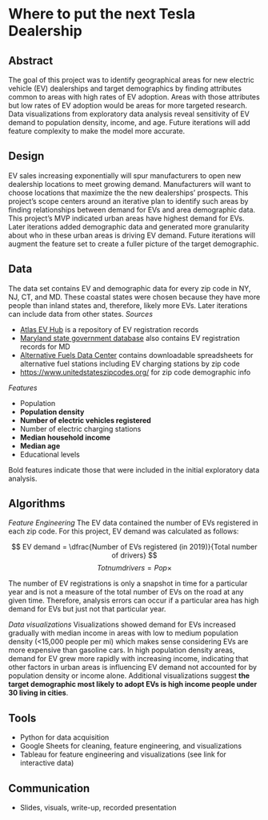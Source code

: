 # Where to put the next Tesla Dealership

## Abstract
The goal of this project was to identify geographical areas for new electric vehicle (EV) dealerships and target demographics by finding attributes common to areas with high rates of EV adoption. Areas with those attributes but low rates of EV adoption would be areas for more targeted research. Data visualizations from exploratory data analysis reveal sensitivity of EV demand to population density, income, and age. Future iterations will add feature complexity to make the model more accurate.

## Design
EV sales increasing exponentially will spur manufacturers to open new dealership locations to meet growing demand. Manufacturers will want to choose locations that maximize the the new dealerships’ prospects. This project’s scope centers around an iterative plan to identify such areas by finding relationships between demand for EVs and area demographic data. This project’s MVP indicated urban areas have highest demand for EVs. Later iterations added demographic data and generated more granularity about who in these urban areas is driving EV demand. Future iterations will augment the feature set to create a fuller picture of the target demographic.

## Data
The data set contains EV and demographic data for every zip code in NY, NJ, CT, and MD. These coastal states were chosen because they have more people than inland states and, therefore, likely more EVs. Later iterations can include data from other states.
*Sources*
* [Atlas EV Hub](https://www.atlasevhub.com/) is a repository of EV registration records
* [Maryland state government database](https://opendata.maryland.gov/Transportation/MD-MDOT-MVA-Electric-and-Plug-in-Hybrid-Vehicle-Re/tugr-unu9) also contains EV registration records for MD
* [Alternative Fuels Data Center](https://afdc.energy.gov/stations/#/analyze) contains downloadable spreadsheets for alternative fuel stations including EV charging stations by zip code
* https://www.unitedstateszipcodes.org/ for zip code demographic info

*Features*
* Population
* **Population density**
* **Number of electric vehicles registered**
* Number of electric charging stations
* **Median household income**
* **Median age**
* Educational levels

Bold features indicate those that were included in the initial exploratory data analysis.

## Algorithms
*Feature Engineering*
The EV data contained the number of EVs registered in each zip code. For this project, EV demand was calculated as follows:

$$ EV demand = \dfrac{Number of EVs registered (in 2019)}{Total number of drivers} $$
$$ Tot num drivers = Pop  \times % of pop that drives $$

The number of EV registrations is only a snapshot in time for a particular year and is not a measure of the total number of EVs on the road at any given time. Therefore, analysis errors can occur if a particular area has high demand for EVs but just not that particular year.

*Data visualizations*
Visualizations showed demand for EVs increased gradually with median income in areas with low to medium population density (<15,000 people per mi) which makes sense considering EVs are more expensive than gasoline cars. In high population density areas, demand for EV grew more rapidly with increasing income, indicating that other factors in urban areas is influencing EV demand not accounted for by population density or income alone. Additional visualizations suggest **the target demographic most likely to adopt EVs is high income people under 30 living in cities**.

## Tools
* Python for data acquisition
* Google Sheets for cleaning, feature engineering, and visualizations
* Tableau for feature engineering and visualizations (see link for interactive data)

## Communication
* Slides, visuals, write-up, recorded presentation



